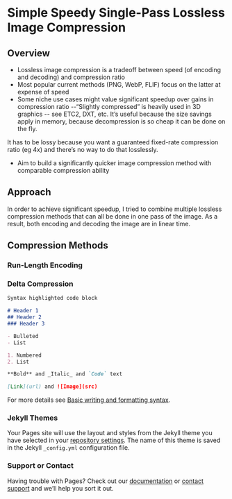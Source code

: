 # Simple Speedy Single-Pass Lossless Image Compression

## Overview

- Lossless image compression is a tradeoff between speed (of encoding and decoding) and compression ratio
- Most popular current methods (PNG, WebP, FLIF) focus on the latter at expense of speed
- Some niche use cases might value significant speedup over gains in compression ratio
--“Slightly compressed” is heavily used in 3D graphics -- see ETC2, DXT, etc.
It’s useful because the size savings apply in memory, because decompression is so cheap it can be done on the fly.

It has to be lossy because you want a guaranteed fixed-rate compression ratio (eg 4x) and there’s no way to do that losslessly.
- Aim to build a significantly quicker image compression method with comparable compression ability

## Approach
In order to achieve significant speedup, I tried to combine multiple lossless compression methods that can all be done in one pass of the image. As a result,
both encoding and decoding the image are in linear time.
## Compression Methods
### Run-Length Encoding
### Delta Compression


```markdown
Syntax highlighted code block

# Header 1
## Header 2
### Header 3

- Bulleted
- List

1. Numbered
2. List

**Bold** and _Italic_ and `Code` text

[Link](url) and ![Image](src)
```

For more details see [Basic writing and formatting syntax](https://docs.github.com/en/github/writing-on-github/getting-started-with-writing-and-formatting-on-github/basic-writing-and-formatting-syntax).

### Jekyll Themes

Your Pages site will use the layout and styles from the Jekyll theme you have selected in your [repository settings](https://github.com/JohannBokChoy/SSS-Compression/settings/pages). The name of this theme is saved in the Jekyll `_config.yml` configuration file.

### Support or Contact

Having trouble with Pages? Check out our [documentation](https://docs.github.com/categories/github-pages-basics/) or [contact support](https://support.github.com/contact) and we’ll help you sort it out.
